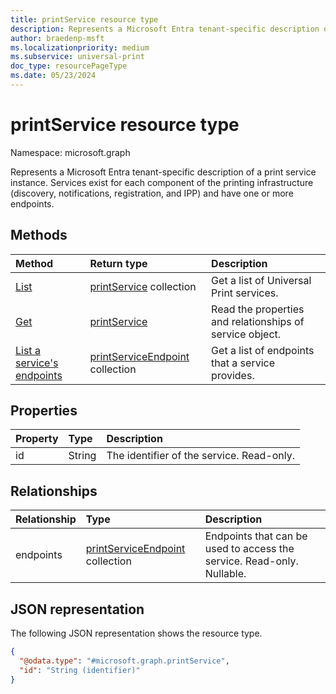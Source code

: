 ```yaml
---
title: printService resource type
description: Represents a Microsoft Entra tenant-specific description of a print service instance. Services exist for each component of the printing infrastructure (for example, discovery, notifications, registration and IPP) and have one or more endpoints.
author: braedenp-msft
ms.localizationpriority: medium
ms.subservice: universal-print
doc_type: resourcePageType
ms.date: 05/23/2024
---
```


# printService resource type

Namespace: microsoft.graph

Represents a Microsoft Entra tenant-specific description of a print service instance. Services exist for each component of the printing infrastructure (discovery, notifications, registration, and IPP) and have one or more endpoints.

## Methods
|Method|Return type|Description|
|:---|:---|:---|
| [List](../api/print-list-services.md) | [printService](printservice.md) collection | Get a list of Universal Print services. |
| [Get](../api/printservice-get.md) | [printService](printservice.md) | Read the properties and relationships of service object. |
| [List a service's endpoints](../api/printservice-list-endpoints.md) | [printServiceEndpoint](printserviceendpoint.md) collection | Get a list of endpoints that a service provides. |

## Properties
|Property|Type|Description|
|:---|:---|:---|
|id|String|The identifier of the service. Read-only.|

## Relationships
|Relationship|Type|Description|
|:---|:---|:---|
|endpoints|[printServiceEndpoint](printserviceendpoint.md) collection| Endpoints that can be used to access the service. Read-only. Nullable.|

## JSON representation
The following JSON representation shows the resource type.
<!-- {
  "blockType": "resource",
  "keyProperty": "id",
  "@odata.type": "microsoft.graph.printService",
  "openType": false
}
-->
``` json
{
  "@odata.type": "#microsoft.graph.printService",
  "id": "String (identifier)"
}
```
